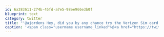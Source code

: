 ```yaml
---
id: 6a283611-274b-45fd-a7e5-98ee966e3b0f
blueprint: text
category: twitter
title: "'@ajordens Hey, did you by any chance try the Verizon Sim card in your iPad while in the US?"
caption: '<span class="username username_linked">@<a href="https://twitter.com/ajordens" title="Adam Jordens">ajordens</a></span> Hey, did you by any chance try the Verizon Sim card in your iPad while in the US?'
---
```

